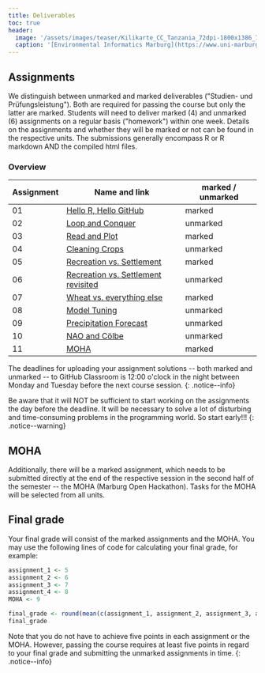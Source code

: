 ```yaml
---
title: Deliverables
toc: true
header:
  image: '/assets/images/teaser/Kilikarte_CC_Tanzania_72dpi-1800x1386_7-1.jpg'
  caption: '[Environmental Informatics Marburg](https://www.uni-marburg.de/en/fb19/disciplines/physisch/environmentalinformatics){:target="_blank"}'
---
```



## Assignments
We distinguish between unmarked and marked deliverables ("Studien- und Prüfungsleistung"). 
Both are required for passing the course but only the latter are marked.
Students will need to deliver marked (4) and unmarked (6) assignments on a regular basis ("homework") within one week.
Details on the assignments and whether they will be marked or not can be found in the respective units.
The submissions generally encompass R or R markdown AND the compiled html files.


### Overview


| Assignment | Name and link                                                                                    | marked / unmarked  |
|------------|--------------------------------------------------------------------------------------------------|--------------------|
| 01         | [Hello R, Hello GitHub](/moer-mpg-data-analysis/unit01/unit01-11_assignment.html)                | marked             |
| 02         | [Loop and Conquer](/moer-mpg-data-analysis/unit02/unit02-09_assignment.html)                     | unmarked           |
| 03         | [Read and Plot](/moer-mpg-data-analysis/unit03/unit03-07_assignment.html)                        | marked             |
| 04         | [Cleaning Crops](/moer-mpg-data-analysis/unit04/unit04-07_assignment.html)                       | unmarked           |
| 05         | [Recreation vs. Settlement](/moer-mpg-data-analysis/unit05/unit05-04_assignment.html)            | marked             |
| 06         | [Recreation vs. Settlement revisited](/moer-mpg-data-analysis/unit06/unit06-03_assignment.html)  | unmarked           |
| 07         | [Wheat vs. everything else](/moer-mpg-data-analysis/unit07/unit07-03_assignment.html)            | marked             |
| 08         | [Model Tuning](/moer-mpg-data-analysis/unit08/unit08-03_assignment.html)                         | unmarked           |
| 09         | [Precipitation Forecast](/moer-mpg-data-analysis/unit09/unit09-04_assignment.html)               | unmarked           |
| 10         | [NAO and Cölbe](/moer-mpg-data-analysis/unit10/unit10-04_assignment.html)                        | unmarked           |
| 11         | [MOHA](/moer-mpg-data-analysis/unit11/unit11-01_link-MOHA.html)                                  | marked             |


The deadlines for uploading your assignment solutions -- both marked and unmarked -- to GitHub Classroom is 12:00 o'clock in the night between Monday and Tuesday before the next course session.
{: .notice--info}

Be aware that it will NOT be sufficient to start working on the assignments the day before the deadline.
It will be necessary to solve a lot of disturbing and time-consuming problems in the programming world.
So start early!!!
{: .notice--warning}



## MOHA
Additionally, there will be a marked assignment, which needs to be submitted directly at the end of the respective session in the second half of the semester -- the MOHA (Marburg Open Hackathon).
Tasks for the MOHA will be selected from all units.


## Final grade
Your final grade will consist of the marked assignments and the MOHA.
You may use the following lines of code for calculating your final grade, for example:

```r
assignment_1 <- 5
assignment_2 <- 6
assignment_3 <- 7
assignment_4 <- 8
MOHA <- 9

final_grade <- round(mean(c(assignment_1, assignment_2, assignment_3, assignment_4, rep(MOHA, 2))))
final_grade
```

Note that you do not have to achieve five points in each assignment or the MOHA.
However, passing the course requires at least five points in regard to your final grade and submitting the unmarked assignments in time.
{: .notice--info}






